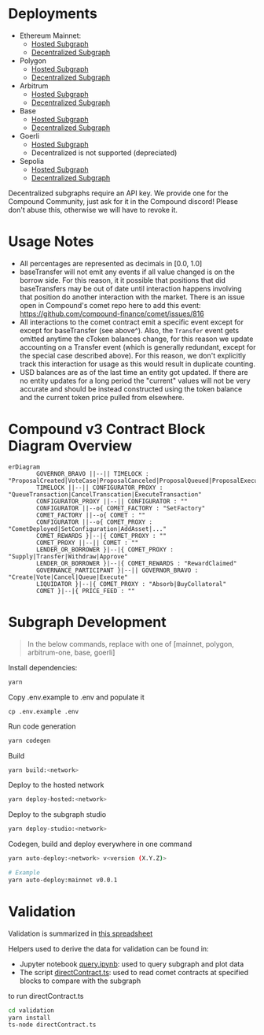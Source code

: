 # Deployments

-   Ethereum Mainnet:
    -   [Hosted Subgraph](https://thegraph.com/hosted-service/subgraph/papercliplabs/compound-v3-mainnet)
    -   [Decentralized Subgraph](https://thegraph.com/explorer/subgraphs/5nwMCSHaTqG3Kd2gHznbTXEnZ9QNWsssQfbHhDqQSQFp?view=Overview&chain=arbitrum-one)
-   Polygon
    -   [Hosted Subgraph](https://thegraph.com/hosted-service/subgraph/papercliplabs/compound-v3-polygon)
    -   [Decentralized Subgraph](https://thegraph.com/explorer/subgraphs/AaFtUWKfFdj2x8nnE3RxTSJkHwGHvawH3VWFBykCGzLs?view=Overview&chain=arbitrum-one)
-   Arbitrum
    -   [Hosted Subgraph](https://thegraph.com/hosted-service/subgraph/papercliplabs/compound-v3-arbitrum)
    -   [Decentralized Subgraph](https://thegraph.com/explorer/subgraphs/Ff7ha9ELmpmg81D6nYxy4t8aGP26dPztqD1LDJNPqjLS?view=Overview&chain=arbitrum-one)
-   Base
    -   [Hosted Subgraph](https://thegraph.com/hosted-service/subgraph/papercliplabs/compound-v3-base)
    -   [Decentralized Subgraph](https://thegraph.com/explorer/subgraphs/2hcXhs36pTBDVUmk5K2Zkr6N4UYGwaHuco2a6jyTsijo?view=Overview&chain=arbitrum-one)
-   Goerli
    -   [Hosted Subgraph](https://thegraph.com/hosted-service/subgraph/papercliplabs/compound-v3-goerli)
	-   Decentralized is not supported (depreciated)
-   Sepolia
    -   [Hosted Subgraph](https://thegraph.com/hosted-service/subgraph/papercliplabs/compound-v3-sepolia)
	-   [Decentralized Subgraph](https://thegraph.com/explorer/subgraphs/HZKpJGBKpiBhKBqQuWAiR1xCAPhrsrmGYWpQavi23DR1?view=Overview&chain=arbitrum-one)

Decentralized subgraphs require an API key. We provide one for the Compound Community, just ask for it in the Compound discord! Please don't abuse this, otherwise we will have to revoke it.

# Usage Notes

-   All percentages are represented as decimals in [0.0, 1.0]
-   baseTransfer will not emit any events if all value changed is on the borrow side. For this reason, it it possible that positions that did baseTransfers may be out of date until interaction happens involving that position do another interaction with the market. There is an issue open in Compound's comet repo here to add this event: https://github.com/compound-finance/comet/issues/816
-   All interactions to the comet contract emit a specific event except for except for baseTransfer (see above^). Also, the `Transfer` event gets omitted anytime the cToken balances change, for this reason we update accounting on a Transfer event (which is generally redundant, except for the special case described above). For this reason, we don't explicitly track this interaction for usage as this would result in duplicate counting.
-   USD balances are as of the last time an entity got updated. If there are no entity updates for a long period the "current" values will not be very accurate and should be instead constructed using the token balance and the current token price pulled from elsewhere.

# Compound v3 Contract Block Diagram Overview

```mermaid
erDiagram
		GOVERNOR_BRAVO ||--|| TIMELOCK : "ProposalCreated|VoteCase|ProposalCanceled|ProposalQueued|ProposalExecuted"
		TIMELOCK ||--|| CONFIGURATOR_PROXY : "QueueTransaction|CancelTranscation|ExecuteTransaction"
		CONFIGURATOR_PROXY ||--|| CONFIGURATOR : ""
		CONFIGURATOR ||--o{ COMET_FACTORY : "SetFactory"
		COMET_FACTORY ||--o{ COMET : ""
		CONFIGURATOR ||--o{ COMET_PROXY : "CometDeployed|SetConfiguration|AddAsset|..."
		COMET_REWARDS }|--|{ COMET_PROXY : ""
		COMET_PROXY ||--|| COMET : ""
		LENDER_OR_BORROWER }|--|{ COMET_PROXY : "Supply|Transfer|Withdraw|Approve"
		LENDER_OR_BORROWER }|--|{ COMET_REWARDS : "RewardClaimed"
		GOVERNANCE_PARTICIPANT }|--|| GOVERNOR_BRAVO : "Create|Vote|Cancel|Queue|Execute"
		LIQUIDATOR }|--|{ COMET_PROXY : "Absorb|BuyCollatoral"
		COMET }|--|{ PRICE_FEED : ""
```

# Subgraph Development

> In the below commands, replace <network> with one of [mainnet, polygon, arbitrum-one, base, goerli]

Install dependencies:

```bash
yarn
```

Copy .env.example to .env and populate it

```
cp .env.example .env
```

Run code generation

```bash
yarn codegen
```

Build

```bash
yarn build:<network> 
```

Deploy to the hosted network

```bash
yarn deploy-hosted:<network>
```

Deploy to the subgraph studio

```bash
yarn deploy-studio:<network>
```

Codegen, build and deploy everywhere in one command
```bash
yarn auto-deploy:<network> v<version (X.Y.Z)>

# Example
yarn auto-deploy:mainnet v0.0.1
```

# Validation

Validation is summarized in [this spreadsheet](https://docs.google.com/spreadsheets/d/1LWKhGglj5AQbRJOgTfqkDOssok-QBzzifwl1gk8rxCc/edit#gid=1642772597)

Helpers used to derive the data for validation can be found in:

-   Jupyter notebook [query.ipynb](./validation/query.ipynb): used to query subgraph and plot data
-   The script [directContract.ts](./validation/directContract.ts): used to read comet contracts at specified blocks to compare with the subgraph

to run directContract.ts

```bash
cd validation
yarn install
ts-node directContract.ts
```
